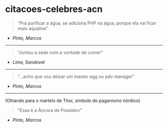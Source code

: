 # citacoes-celebres-acn

> “Pra purificar a água, se adiciona PHP na água, porque ela vai ficar mais aqualina”

- *Pinto, Marcos*

---

> “Juntou a sede com a vontade de comer”

- *Lima, Sandoval*

---

> "...acho que vou deixar um master egg no pdv manager”

- *Pinto, Marcos*

---

(Olhando para o martelo de Thor, símbolo do paganismo nórdico)
> "Essa é a Âncora de Poseidon"

- *Pinto, Marcos*
